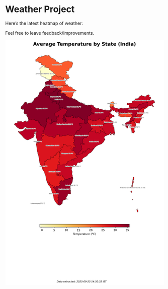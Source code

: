 # Weather Project

Here’s the latest heatmap of weather:

Feel free to leave feedback/improvements.

![India Heatmap](docs/assets/india_heatmap.png?v=D26662)
